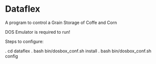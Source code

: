 # Dataflex

A program to control a Grain Storage of Coffe and Corn

DOS Emulator is required to run!

Steps to configure:

. cd dataflex
. bash bin/dosbox_conf.sh install
. bash bin/dosbox_conf.sh config

